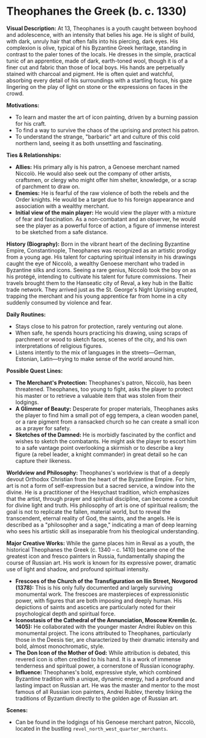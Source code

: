 # Theophanes the Greek (b. c. 1330)

**Visual Description:**
At 13, Theophanes is a youth caught between boyhood and adolescence, with an intensity that belies his age. He is slight of build, with dark, unruly hair that often falls into his piercing, dark eyes. His complexion is olive, typical of his Byzantine Greek heritage, standing in contrast to the paler tones of the locals. He dresses in the simple, practical tunic of an apprentice, made of dark, earth-toned wool, though it is of a finer cut and fabric than those of local boys. His hands are perpetually stained with charcoal and pigment. He is often quiet and watchful, absorbing every detail of his surroundings with a startling focus, his gaze lingering on the play of light on stone or the expressions on faces in the crowd.

**Motivations:**
- To learn and master the art of icon painting, driven by a burning passion for his craft.
- To find a way to survive the chaos of the uprising and protect his patron.
- To understand the strange, "barbaric" art and culture of this cold northern land, seeing it as both unsettling and fascinating.

**Ties & Relationships:**
- **Allies:** His primary ally is his patron, a Genoese merchant named Niccolò. He would also seek out the company of other artists, craftsmen, or clergy who might offer him shelter, knowledge, or a scrap of parchment to draw on.
- **Enemies:** He is fearful of the raw violence of both the rebels and the Order knights. He would be a target due to his foreign appearance and association with a wealthy merchant.
- **Initial view of the main player:** He would view the player with a mixture of fear and fascination. As a non-combatant and an observer, he would see the player as a powerful force of action, a figure of immense interest to be sketched from a safe distance.

**History (Biography):**
Born in the vibrant heart of the declining Byzantine Empire, Constantinople, Theophanes was recognized as an artistic prodigy from a young age. His talent for capturing spiritual intensity in his drawings caught the eye of Niccolò, a wealthy Genoese merchant who traded in Byzantine silks and icons. Seeing a rare genius, Niccolò took the boy on as his protégé, intending to cultivate his talent for future commissions. Their travels brought them to the Hanseatic city of Reval, a key hub in the Baltic trade network. They arrived just as the St. George's Night Uprising erupted, trapping the merchant and his young apprentice far from home in a city suddenly consumed by violence and fear.

**Daily Routines:**
- Stays close to his patron for protection, rarely venturing out alone.
- When safe, he spends hours practicing his drawing, using scraps of parchment or wood to sketch faces, scenes of the city, and his own interpretations of religious figures.
- Listens intently to the mix of languages in the streets—German, Estonian, Latin—trying to make sense of the world around him.

**Possible Quest Lines:**
- **The Merchant's Protection:** Theophanes's patron, Niccolò, has been threatened. Theophanes, too young to fight, asks the player to protect his master or to retrieve a valuable item that was stolen from their lodgings.
- **A Glimmer of Beauty:** Desperate for proper materials, Theophanes asks the player to find him a small pot of egg tempera, a clean wooden panel, or a rare pigment from a ransacked church so he can create a small icon as a prayer for safety.
- **Sketches of the Damned:** He is morbidly fascinated by the conflict and wishes to sketch the combatants. He might ask the player to escort him to a safe vantage point overlooking a skirmish or to describe a key figure (a rebel leader, a knight commander) in great detail so he can capture their likeness.

**Worldview and Philosophy:**
Theophanes's worldview is that of a deeply devout Orthodox Christian from the heart of the Byzantine Empire. For him, art is not a form of self-expression but a sacred service, a window into the divine. He is a practitioner of the Hesychast tradition, which emphasizes that the artist, through prayer and spiritual discipline, can become a conduit for divine light and truth. His philosophy of art is one of spiritual realism; the goal is not to replicate the fallen, material world, but to reveal the transcendent, eternal reality of God, the saints, and the angels. He is described as a "philosopher and a sage," indicating a man of deep learning who sees his artistic skill as inseparable from his theological understanding.

**Major Creative Works:**
While the game places him in Reval as a youth, the historical Theophanes the Greek (c. 1340 – c. 1410) became one of the greatest icon and fresco painters in Russia, fundamentally shaping the course of Russian art. His work is known for its expressive power, dramatic use of light and shadow, and profound spiritual intensity.
-   **Frescoes of the Church of the Transfiguration on Ilin Street, Novgorod (1378):** This is his only fully documented and largely surviving monumental work. The frescoes are masterpieces of expressionistic power, with figures that are both imposing and deeply human. His depictions of saints and ascetics are particularly noted for their psychological depth and spiritual force.
-   **Iconostasis of the Cathedral of the Annunciation, Moscow Kremlin (c. 1405):** He collaborated with the younger master Andrei Rublev on this monumental project. The icons attributed to Theophanes, particularly those in the Deesis tier, are characterized by their dramatic intensity and bold, almost monochromatic, style.
-   **The Don Icon of the Mother of God:** While attribution is debated, this revered icon is often credited to his hand. It is a work of immense tenderness and spiritual power, a cornerstone of Russian iconography.
-   **Influence:** Theophanes's bold, expressive style, which combined Byzantine tradition with a unique, dynamic energy, had a profound and lasting impact on Russian art. He was the master and mentor to the most famous of all Russian icon painters, Andrei Rublev, thereby linking the traditions of Byzantium directly to the golden age of Russian art.

**Scenes:**
- Can be found in the lodgings of his Genoese merchant patron, Niccolò, located in the bustling `revel_north_west_quarter_merchants`.
